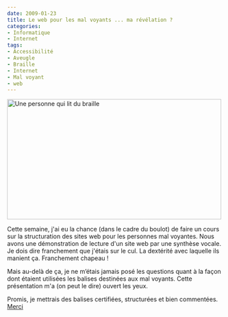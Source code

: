 ```yaml
---
date: 2009-01-23
title: Le web pour les mal voyants ... ma révélation ?
categories:
- Informatique
- Internet
tags:
- Accessibilité
- Aveugle
- Braille
- Internet
- Mal voyant
- web
---
```

<img class="size-full wp-image-992" title="Braille" src="https://dlgjp9x71cipk.cloudfront.net/2009/01/braille.png" alt="Une personne qui lit du braille" width="500" height="281" />

Cette semaine, j'ai eu la chance (dans le cadre du boulot) de faire un cours sur la structuration des sites web pour les personnes mal voyantes. Nous avons une démonstration de lecture d'un site web par une synthèse vocale. Je dois dire franchement que j'étais sur le cul. La dextérité avec laquelle ils manient ça. Franchement chapeau !

Mais au-delà de ça, je ne m’étais jamais posé les questions quant à la façon dont étaient utilisées les balises destinées aux mal voyants. Cette présentation m'a (on peut le dire) ouvert les yeux.

Promis, je mettrais des balises certifiées, structurées et bien commentées. <a title="Le blog de Cédric Fardel" href="https://www.cfardel.net/blog/">Merci</a>

